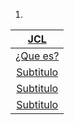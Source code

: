1. 
| [JCL](#JCL) |
|:-------------------------:|
|[¿Que es?](#JCL-QueEs)|
|[Subtitulo](#titulo-subtitulo)|
|[Subtitulo](#titulo-subtitulo)|
|[Subtitulo](#titulo-subtitulo)|




